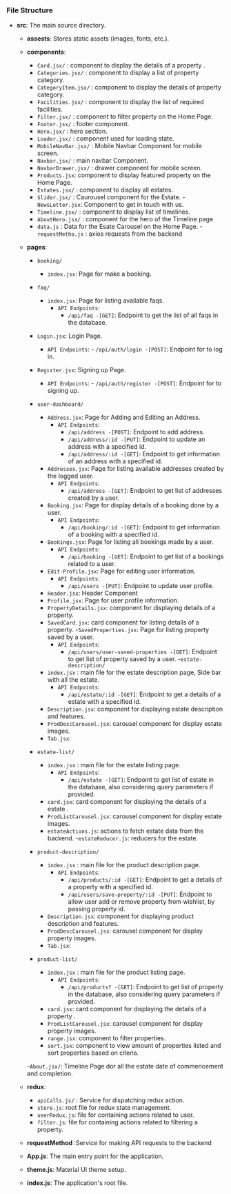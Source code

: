  
### File Structure


- **src**: The main source directory.
  - **assests**: Stores static assets (images, fonts, etc.).
  - **components**: 
    - `Card.jsx/` : component to display the details of a property .
    - `Categories.jsx/` : component to display a list of property category.
    - `CategoryItem.jsx/` : component to display the details of property category.
    - `Facilities.jsx/` : component to display the list of required facilities. 
    - `Filter.jsx/` : component to filter property on the Home Page.  
    - `Footer.jsx/` : footer component.   
    - `Hero.jsx/` :  hero section.  
    - `Loader.jsx/` : component used for loading state.   
    - `MobileNavBar.jsx/` : Mobile Navbar Component for mobile screen. 
    - `Navbar.jsx/` : main navbar Component. 
    - `NavbarDrawer.jsx/` : drawer component for mobile screen. 
    - `Products.jsx`: component to display featured property on the Home Page.
    - `Estates.jsx/` : component to display all estates.
    - `Slider.jsx/` : Caurousel component for the Estate.
    -`NewsLetter.jsx`: Component to get in touch with us. 
    - `Timeline.jsx/` : component to display list of timelines. 
    - `AboutHero.jsx/` : component for the hero of the Timeline page
    - `data.js` : Data for the Esate Carousel on the Home Page.
    -`requestMetho.js` : axios requests from the backend 

   
  - **pages**: 
     - `booking/`
       - `index.jsx`: Page for make a booking. 
    - `faq/`
       - `index.jsx`: Page for listing available faqs.
         - `API Endpoints`: 
             - `/api/faq -[GET]`: Endpoint to get the list of all faqs in the database.
    - `Login.jsx`: Login Page.
       - `API Endpoints`: 
             - `/api/auth/login -[POST]`: Endpoint for to log in.

    - `Register.jsx`: Signing up Page.
      - `API Endpoints`: 
             - `/api/auth/register -[POST]`: Endpoint for to signing up. 
    - `user-dashboard/`
       - `Address.jsx`: Page for Adding and Editing an Address.
          - `API Endpoints`: 
             - `/api/address -[POST]`: Endpoint to add address.
             - `/api/address/:id -[PUT]`: Endpoint to update an address with a specified id.
             - `/api/address/:id -[GET]`: Endpoint to get information of an address with a specified id.   
       - `Addresses.jsx`: Page for listing available addresses created by the logged user.
          - `API Endpoints`: 
             - `/api/address -[GET]`: Endpoint to get list of addresses created by a user. 
       - `Booking.jsx`: Page for display details of a booking done by a user.
           - `API Endpoints`: 
             - `/api/booking/:id -[GET]`: Endpoint to get information of a booking with a specified id.  
       - `Bookings.jsx`: Page for listing all bookings made by a user.
          - `API Endpoints`: 
             - `/api/booking -[GET]`: Endpoint to get list of a bookings related to a user.  
       - `Edit-Profile.jsx`: Page for editing user information.
         - `API Endpoints`: 
             - `/api/users -[PUT]`: Endpoint to update user profile.   
       - `Header.jsx`: Header Component
       - `Profile.jsx`: Page for user profile information.
       - `PropertyDetails.jsx`: component for displaying details of a property.
       - `SavedCard.jsx`: card component for listing details of a property.
       -`SavedProperties.jsx`: Page for listing property saved by a user.
         - `API Endpoints`: 
             - `/api/users/user-saved-properties -[GET]`: Endpoint to get list of property saved by  a user. 
       -`estate-description/`
       - `index.jsx` : main file for the estate description page, Side bar with all the estate.
          - `API Endpoints`: 
             - `/api/estate/:id -[GET]`: Endpoint to get a  details of a estate with a specified id. 
       - `Description.jsx`: component for displaying estate description and features.
       - `ProdDescCarousel.jsx`: carousel component for display estate images.
       - `Tab.jsx`: 
    - `estate-list/`
       - `index.jsx` : main file for the estate listing page.
          - `API Endpoints`: 
             - `/api/estate -[GET]`: Endpoint to get list of estate in the database, also considering query parameters if provided.
       - `card.jsx`: card component for displaying the details of a estate .
       - `ProdListCarousel.jsx`: carousel component for display estate images.   
       - `estateActions.js`: actions to fetch estate data from the backend.
       -`estateReducer.js`: reducers for the estate.           
    - `product-description/`
       - `index.jsx` : main file for the product description page.
          - `API Endpoints`: 
             - `/api/products/:id -[GET]`: Endpoint to get a  details of a property with a specified id. 
             - `/api/users/save-property/:id -[PUT]`: Endpoint to allow user add or remove property from wishlist, by passing property id. 
       - `Description.jsx`: component for displaying product description and features.
       - `ProdDescCarousel.jsx`: carousel component for display property images.
       - `Tab.jsx`: 
    - `product-list/`
       - `index.jsx` : main file for the product listing page.
          - `API Endpoints`: 
             - `/api/products? -[GET]`: Endpoint to get list of property in the database, also considering query parameters if provided.
       - `card.jsx`: card component for displaying the details of a property .
       - `ProdListCarousel.jsx`: carousel component for display property images.
       - `range.jsx`: component to filter properties.
       - `sort.jsx`: component to view amount of properties listed and sort properties based on citeria.
  
    -`About.jsx/`: Timeline Page dor all the estate date of commencement and completion.


  - **redux**: 
     - `apiCalls.js/` : Service for dispatching redux action.
     - `store.js`: root file for redux state management.
     - `userRedux.js`: file for containing actions related to user.
     -  `filter.js`: file for containing actions related to filtering a property.
  - **requestMethod** :Service for making API requests to the backend
  - **App.js**: The main entry point for the application.
  - **theme.js**:  Material UI theme setup. 
  - **index.js**: The application's root file.